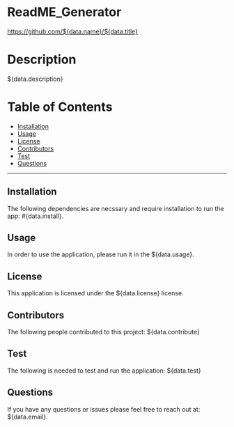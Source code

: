 # ReadME_Generator
https://github.com/${data.name}/${data.title}
# Description
${data.description}
# Table of Contents
* [Installation](#installation)
* [Usage](#usage)
* [License](#license)
* [Contributors](#contributors)
* [Test](#test)
* [Questions](#questions)

---

## Installation

The following dependencies are necssary and require installation to run the app: #{data.install}.

## Usage

In order to use the application, please run it in the ${data.usage}.

## License

This application is licensed under the ${data.license} license.

## Contributors

The following people contributed to this project: ${data.contribute}

## Test

The following is needed to test and run the application: ${data.test}

## Questions 
If you have any questions or issues please feel free to reach out at: ${data.email}.